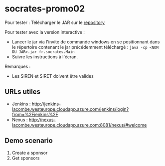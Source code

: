 # socrates-promo02

Pour tester : 
Télécharger le JAR sur le [repository](http://nexus-lacombe.westeurope.cloudapp.azure.com:8081/nexus/service/local/repositories/snapshots/content/socrates-team2/socrates-team2/1.0-SNAPSHOT/socrates-team2-1.0-20170821.133511-15.jar)

Pour tester avec la version interactive : 
- Lancer le jar via l'invite de commande windows en se positionnant dans le répertoire contenant le jar précédemment téléchargé : `java -cp <NOM DU JAR>.jar fr.socrates.Main`
- Suivre les instructions à l'écran.
  
Remarques : 
- Les SIREN et SIRET doivent être valides

## URLs utiles
- Jenkins : http://jenkins-lacombe.westeurope.cloudapp.azure.com/jenkins/login?from=%2Fjenkins%2F
- Nexus : http://nexus-lacombe.westeurope.cloudapp.azure.com:8081/nexus/#welcome

## Demo scenario
1. Create a sponsor
2. Get sponsors